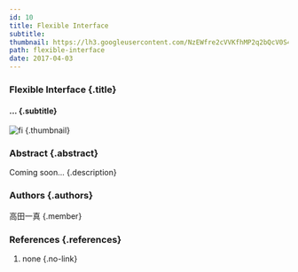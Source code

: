 ```yaml
---
id: 10
title: Flexible Interface
subtitle:
thumbnail: https://lh3.googleusercontent.com/NzEWfre2cVVKfhMP2q2bQcV0S4PB3il3oZtHLsZadJDxjk-6zFVpBBLttxQy7ZiBNyt4lvlFsqLPFkEBsNGTWH-wWNBxjZVWlnI-rYuc7kluQOyVm-a4kDa3KTPYc5i40qXANAJnvMMWEqEVhPWCSKfvFONZ1s1h72gEYNm_hbqoOiXcqC3mgAqOUn78QJtZ12N4QE9aV_y2rHDVK_-We9eDDpgqetfy7jbAyP-O0r2dWTWWjiteklCRIgOJC3VtByTZMnFnPRQCvxFHZyIvJjy2hhvoITjIzKOvsvNbawJUZs-pouFcry45t0qDearfZyhqaEQQesCoApj8iiI9OQADtqahLjyUbLS2MaR9QU2X18F8Oo2yR_v1s9jS0k87iR1qqMuCwA-qGcusFueUmIOZJAl2VcLgLVJA5ID2Oyd4yYxUFKsaoTie4lCCFecPZ_NBd92UMV7eV-kdU1EWCE1PbiHmVhTBn_9SsFja1JasHGARxkJQcCEbz98_Z_nzbap6swm0ZwL_XRXYo6oJhY_nhofvu1xYsSpulRTpNnT99eljTDxsLF3G_RqiyJZifHYdcTS5LvQ3MCs0_uyE9PL5eJnDrHfYix3r5VFf=w478-h358-rw
path: flexible-interface
date: 2017-04-03
---
```


### Flexible Interface {.title}

#### ... {.subtitle}

![fi](https://lh3.googleusercontent.com/FTDsGnINIrMdWVF1MIvqNV3fezYj4gbuR3-eR-ZmKGXbOkzcJWGRIEo3foRiczivbi2EZDPr7u80LbGMEfMDrUWyXNUIQiMBlyRggjswNwQFnWq5H1ozeLQEk9vMxeU9tq7HLDAXMzAmTsH9bhyHs8syw5fy7G1--KoiOxsrT2dQ65Y1I1bsBKJQbk_IQHJYLEZyimUbCPMH7xBdKGZic8wnhxrTYXF9uoLm8zLHxZvpw4EoBYjXhj_IitlOXZaIdnjulIViX-NVVpY-oCHe8_kd8dJAMsTQO0Vvhfqwu89bvKgiAjrbL2FTd_7AvgDkyKi1QCKeN4nSf4svZzT8cGy63P3wvLdY1tZiHsAauklpaM71VlzbBbKQ5xQYirn-NJ1qPOPR5OIvJcwTHfvLUz2Xh6pcgYG4FQZBkT9rFO5K3zceIy-0cfIqucrhknixoPGJ0a8gX2rXtV-Fh-rrg1GN5CRjsbGhaqatmRuBOVCf6SFZuxmNLpZUZ2I8AleqxRDpL-HZ3y0-LcbQYhPQgSoguRBXdKZuWuSoJINZtSIyXmzQFRlg8xj55a_uIq_MLAcVhw5zP_GFdJcAWmjqnRv7MakC8ZSgr-cN7fWw=w1920-h1080-rw "fi") {.thumbnail}

### Abstract {.abstract}

Coming soon... {.description}

### Authors {.authors}

高田一真 {.member}

### References {.references}

1. none {.no-link}
